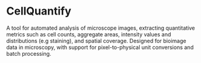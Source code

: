# CellQuantify
A tool for automated analysis of microscope images, extracting quantitative metrics such as cell counts, aggregate areas, intensity values and distributions (e.g staining), and spatial coverage. Designed for bioimage data in microscopy, with support for pixel-to-physical unit conversions and batch processing.
